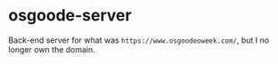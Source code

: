 # osgoode-server

Back-end server for what was `https://www.osgoodeoweek.com/`, but I no longer own the domain.
